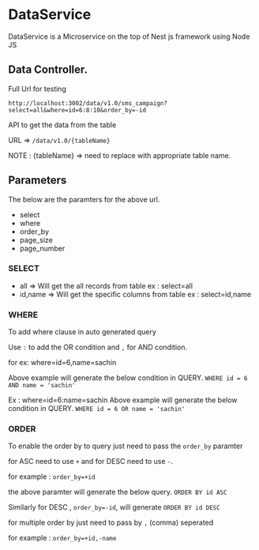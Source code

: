 # DataService

DataService is a  Microservice on the top of Nest js framework using Node JS

## Data Controller.

Full Url for testing 

`http://localhost:3002/data/v1.0/sms_campaign?select=all&where=id=6:8:10&order_by=-id`


API to get the data from the table

URL => `/data/v1.0/{tableName}`

NOTE : {tableName} => need to replace with appropriate table name.

Parameters 
----------

The below are the paramters for the above url.

* select
* where
* order_by 
* page_size 
* page_number


### SELECT 
* all   => Will get the all records from table ex : select=all
* id,name => Will get the specific columns from table ex : select=id,name
  
### WHERE

To add where clause in auto generated query 

Use `:` to add the OR condition and `,` for AND condition. 

for ex:   where=id=6,name=sachin   

Above example will generate the below condition in QUERY.
`WHERE id = 6 AND name = 'sachin' `

Ex : where=id=6:name=sachin
Above example will generate the below condition in QUERY.
`WHERE id = 6 OR name = 'sachin' `

### ORDER 

To enable the order by to query just need to pass the `order_by` paramter

for ASC need to use `+` and for DESC need to use `-`.

for example : `order_by=+id`

the above paramter will generate the below query. 
`ORDER BY id ASC`

Similarly for DESC , `order_by=-id`, will generate `ORDER BY id DESC` 

for multiple order by just need to pass by `,` (comma) seperated

for example : `order_by=+id,-name`




